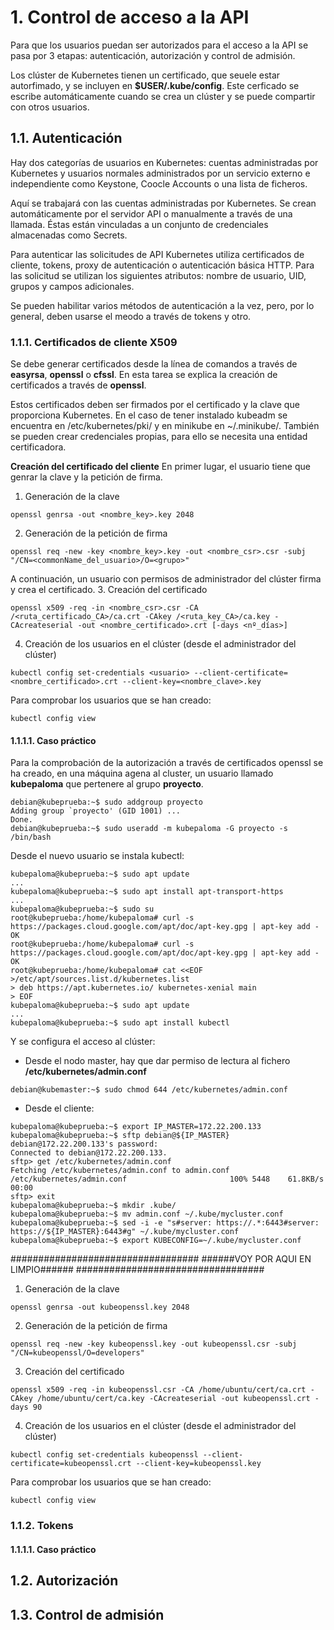# 1. Control de acceso a la API
Para que los usuarios puedan ser autorizados para el acceso a la API se pasa por 3 etapas: autenticación, autorización y control de admisión.

Los clúster de Kubernetes tienen un certificado, que seuele estar autorfimado, y se incluyen en **$USER/.kube/config**. Este cerficado se escribe automáticamente cuando se crea un clúster y se puede compartir con otros usuarios.

## 1.1. Autenticación
Hay dos categorías de usuarios en Kubernetes: cuentas administradas por Kubernetes y usuarios normales administrados por un servicio externo e independiente como Keystone, Coocle Accounts o una lista de ficheros.

Aquí se trabajará con las cuentas administradas por Kubernetes. Se crean automáticamente por el servidor API o manualmente a través de una llamada. Éstas están vinculadas a un conjunto de credenciales almacenadas como Secrets.

Para autenticar las solicitudes de API Kubernetes utiliza certificados de cliente, tokens, proxy de autenticación o autenticación básica HTTP. Para las solicitud se utilizan los siguientes atributos: nombre de usuario, UID, grupos y campos adicionales.

Se pueden habilitar varios métodos de autenticación a la vez, pero, por lo general, deben usarse el meodo a través de tokens y otro. 

### 1.1.1. Certificados de cliente X509
Se debe generar certificados desde la línea de comandos a través de **easyrsa**, **openssl** o **cfssl**. En esta tarea se explica la creación de certificados a través de **openssl**. 

Estos certificados deben ser firmados por el certificado y la clave que proporciona Kubernetes. En el caso de tener instalado kubeadm se encuentra en /etc/kubernetes/pki/ y en minikube en ~/.minikube/. También se pueden crear credenciales propias, para ello se necesita una entidad certificadora. 

**Creación del certificado del cliente**
En primer lugar, el usuario tiene que genrar la clave y la petición de firma.
1. Generación de la clave
~~~
openssl genrsa -out <nombre_key>.key 2048
~~~

2. Generación de la petición de firma
~~~
openssl req -new -key <nombre_key>.key -out <nombre_csr>.csr -subj "/CN=<commonName_del_usuario>/O=<grupo>"
~~~

A continuación, un usuario con permisos de administrador del clúster firma y crea el certificado.
3. Creación del certificado
~~~
openssl x509 -req -in <nombre_csr>.csr -CA /<ruta_certificado_CA>/ca.crt -CAkey /<ruta_key_CA>/ca.key -CAcreateserial -out <nombre_certificado>.crt [-days <nº_días>]
~~~

4. Creación de los usuarios en el clúster (desde el administrador del clúster)
~~~
kubectl config set-credentials <usuario> --client-certificate=<nombre_certificado>.crt --client-key=<nombre_clave>.key
~~~

Para comprobar los usuarios que se han creado:
~~~
kubectl config view
~~~

#### 1.1.1.1. Caso práctico
Para la comprobación de la autorización a través de certificados openssl se ha creado, en una máquina agena al cluster, un usuario llamado **kubepaloma** que pertenere al grupo **proyecto**.
~~~
debian@kubeprueba:~$ sudo addgroup proyecto
Adding group `proyecto' (GID 1001) ...
Done.
debian@kubeprueba:~$ sudo useradd -m kubepaloma -G proyecto -s /bin/bash
~~~

Desde el nuevo usuario se instala kubectl:
~~~
kubepaloma@kubeprueba:~$ sudo apt update
...
kubepaloma@kubeprueba:~$ sudo apt install apt-transport-https
...
kubepaloma@kubeprueba:~$ sudo su
root@kubeprueba:/home/kubepaloma# curl -s https://packages.cloud.google.com/apt/doc/apt-key.gpg | apt-key add -
OK
root@kubeprueba:/home/kubepaloma# curl -s https://packages.cloud.google.com/apt/doc/apt-key.gpg | apt-key add -
OK
root@kubeprueba:/home/kubepaloma# cat <<EOF >/etc/apt/sources.list.d/kubernetes.list
> deb https://apt.kubernetes.io/ kubernetes-xenial main
> EOF
kubepaloma@kubeprueba:~$ sudo apt update
...
kubepaloma@kubeprueba:~$ sudo apt install kubectl
~~~

Y se configura el acceso al clúster:
- Desde el nodo master, hay que dar permiso de lectura al fichero **/etc/kubernetes/admin.conf**
~~~
debian@kubemaster:~$ sudo chmod 644 /etc/kubernetes/admin.conf 
~~~

- Desde el cliente:
~~~
kubepaloma@kubeprueba:~$ export IP_MASTER=172.22.200.133
kubepaloma@kubeprueba:~$ sftp debian@${IP_MASTER}
debian@172.22.200.133's password: 
Connected to debian@172.22.200.133.
sftp> get /etc/kubernetes/admin.conf
Fetching /etc/kubernetes/admin.conf to admin.conf
/etc/kubernetes/admin.conf                       100% 5448    61.8KB/s   00:00    
sftp> exit
kubepaloma@kubeprueba:~$ mkdir .kube/
kubepaloma@kubeprueba:~$ mv admin.conf ~/.kube/mycluster.conf
kubepaloma@kubeprueba:~$ sed -i -e "s#server: https://.*:6443#server: https://${IP_MASTER}:6443#g" ~/.kube/mycluster.conf
kubepaloma@kubeprueba:~$ export KUBECONFIG=~/.kube/mycluster.conf
~~~


##################################
######VOY POR AQUI EN LIMPIO######
##################################






1. Generación de la clave
~~~
openssl genrsa -out kubeopenssl.key 2048
~~~

2. Generación de la petición de firma
~~~
openssl req -new -key kubeopenssl.key -out kubeopenssl.csr -subj "/CN=kubeopenssl/O=developers"
~~~

3. Creación del certificado
~~~
openssl x509 -req -in kubeopenssl.csr -CA /home/ubuntu/cert/ca.crt -CAkey /home/ubuntu/cert/ca.key -CAcreateserial -out kubeopenssl.crt -days 90
~~~

4. Creación de los usuarios en el clúster (desde el administrador del clúster)
~~~
kubectl config set-credentials kubeopenssl --client-certificate=kubeopenssl.crt --client-key=kubeopenssl.key
~~~

Para comprobar los usuarios que se han creado:
~~~
kubectl config view
~~~


### 1.1.2. Tokens
#### 1.1.1.1. Caso práctico
## 1.2. Autorización
## 1.3. Control de admisión